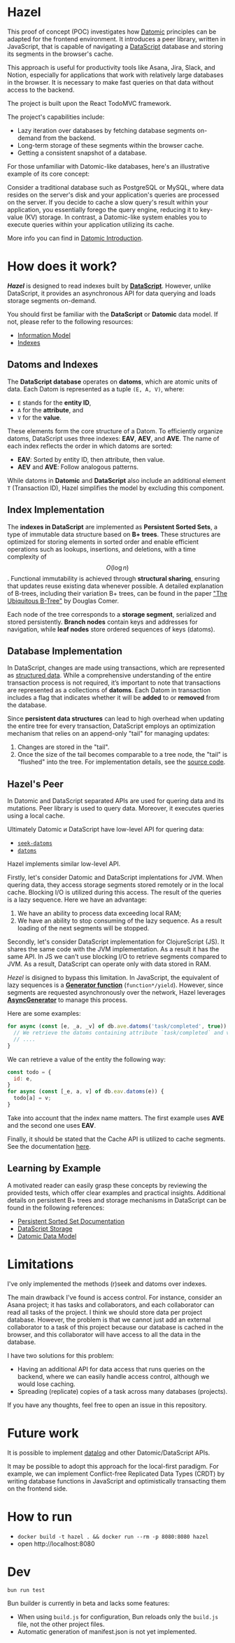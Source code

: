 # Hazel

This proof of concept (POC) investigates how [Datomic](https://www.datomic.com/) principles can be adapted for the frontend environment.
It introduces a peer library, written in JavaScript, that is capable of navigating a [DataScript](https://github.com/tonsky/datascript/) database and storing its segments in the browser's cache.

This approach is useful for productivity tools like Asana, Jira, Slack, and Notion,
especially for applications that work with relatively large databases in the browser.
It is necessary to make fast queries on that data without access to the backend.

The project is built upon the React TodoMVC framework.

The project's capabilities include:

- Lazy iteration over databases by fetching database segments on-demand from the backend.
- Long-term storage of these segments within the browser cache.
- Getting a consistent snapshot of a database.

For those unfamiliar with Datomic-like databases, here's an illustrative example of its core concept:

Consider a traditional database such as PostgreSQL or MySQL,
where data resides on the server's disk and your application's queries are processed on the server.
If you decide to cache a slow query's result within your application,
you essentially forego the query engine, reducing it to key-value (KV) storage.
In contrast, a Datomic-like system enables you to execute queries within your application utilizing its cache.

More info you can find in [Datomic Introduction](https://docs.datomic.com/datomic-overview.html).

# How does it work?

***Hazel*** is designed to read indexes built by [**DataScript**](https://github.com/tonsky/datascript/).
However, unlike DataScript, it provides an asynchronous API for data querying and loads storage segments on-demand.

You should first be familiar with the **DataScript** or **Datomic** data model. If not, please refer to the following resources:

- [Information Model](https://docs.datomic.com/datomic-overview.html#information-model)
- [Indexes](https://docs.datomic.com/datomic-overview.html#indexes)

## Datoms and Indexes

The **DataScript database** operates on **datoms**, which are atomic units of data. Each Datom is represented as a tuple `(E, A, V)`, where:

- `E` stands for the **entity ID**,
- `A` for the **attribute**, and
- `V` for the **value**.

These elements form the core structure of a Datom. To efficiently organize datoms, DataScript uses three indexes: **EAV**, **AEV**, and **AVE**. The name of each index reflects the order in which datoms are sorted:

- **EAV**: Sorted by entity ID, then attribute, then value.
- **AEV** and **AVE**: Follow analogous patterns.

While datoms in **Datomic** and **DataScript** also include an additional element `T` (Transaction ID), Hazel simplifies the model by excluding this component.

## Index Implementation

The **indexes in DataScript** are implemented as **Persistent Sorted Sets**, a type of immutable data structure based on **B+ trees**. These structures are optimized for storing elements in sorted order and enable efficient operations such as lookups, insertions, and deletions, with a time complexity of $$O(\log n)$$. Functional immutability is achieved through **structural sharing**, ensuring that updates reuse existing data whenever possible. A detailed explanation of B-trees, including their variation B+ trees, can be found in the paper ["The Ubiquitous B-Tree"](https://carlosproal.com/ir/papers/p121-comer.pdf) by Douglas Comer.

Each node of the tree corresponds to a **storage segment**, serialized and stored persistently. **Branch nodes** contain keys and addresses for navigation, while **leaf nodes** store ordered sequences of keys (datoms).

## Database Implementation

In DataScript, changes are made using transactions, which are represented as [structured data](https://docs.datomic.com/transactions/transaction-data-reference.html#tx-data). While a comprehensive understanding of the entire transaction process is not required, it’s important to note that transactions are represented as a collections of **datoms**. Each Datom in transaction includes a flag that indicates whether it will be **added** to or **removed** from the database.

Since **persistent data structures** can lead to high overhead when updating the entire tree for every transaction, DataScript employs an optimization mechanism that relies on an append-only "tail" for managing updates:

1. Changes are stored in the "tail".
2. Once the size of the tail becomes comparable to a tree node, the "tail" is "flushed" into the tree.
   For implementation details, see the [source code](https://github.com/tonsky/datascript/blob/fa222f7b1b05d4382414022ede011c88f3bad462/src/datascript/conn.cljc#L98).

## Hazel's Peer

In Datomic and DataScript separated APIs are used for quering data and its mutations.
Peer library is used to query data. Moreover, it executes queries using a local cache.

Ultimately Datomic и DataScript have low-level API for quering data:

- [`seek-datoms` ](https://docs.datomic.com/clojure/index.html#datomic.api/seek-datoms)
- [`datoms`](https://docs.datomic.com/clojure/index.html#datomic.api/datoms)

Hazel implements similar low-level API.

Firstly, let's consider Datomic and DataScript implentations for JVM.
When quering data, they access storage segments stored remotely or in the local cache.
Blocking I/O is utilized during this access. The result of the queries is a lazy sequence. 
Here we have an advantage:
  1. We have an ability to process data exceeding local RAM;
  2. We have an ability to stop consuming of the lazy sequence. As a result loading of the next segments will be stopped.

Secondly, let's consider DataScript implementation for ClojureScript (JS). 
It shares the same code with the JVM implementation. As a result it has the same API.
In JS we can't use blocking I/O to retrieve segments compared to JVM. As a result,
DataScript can operate only with data stored in RAM.

*Hezel* is disigned to bypass this limitation.
In JavaScript, the equivalent of lazy sequences is a [**Generator function**](https://developer.mozilla.org/en-US/docs/Web/JavaScript/Reference/Statements/function*#description
) (`function*/yield`). However, since segments are requested asynchronously over the network, Hazel leverages [**AsyncGenerator**](https://developer.mozilla.org/en-US/docs/Web/JavaScript/Reference/Statements/async_function*#description) to manage this process.

Here are some examples:

```javascript
for async (const [e, _a, _v] of db.ave.datoms('task/completed', true)) {
  // We retrieve the datoms containing attribute `task/completed` and value `true`. 
  // ....
}
```

We can retrieve a value of the entity the following way:

```javascript
const todo = {
  id: e,
}
for async (const [_e, a, v] of db.eav.datoms(e)) {
  todo[a] = v;
}
```

Take into account that the index name matters. The first example uses **AVE** and the second one uses **EAV**.

Finally, it should be stated that the Cache API is utilized to cache segments.
See the documentation [here](https://developer.mozilla.org/en-US/docs/Web/API/CacheStorage).

## Learning by Example

A motivated reader can easily grasp these concepts by reviewing the provided tests, which offer clear examples and practical insights. Additional details on persistent B+ trees and storage mechanisms in DataScript can be found in the following references:

- [Persistent Sorted Set Documentation](https://github.com/tonsky/persistent-sorted-set)
- [DataScript Storage](https://github.com/tonsky/datascript/blob/master/docs/storage.md)
- [Datomic Data Model](https://docs.datomic.com/whatis/data-model.html#datalog)

# Limitations

I've only implemented the methods (r)seek and datoms over indexes.

The main drawback I've found is access control.
For instance, consider an Asana project; it has tasks and collaborators, and each collaborator can read all tasks of the project.
I think we should store data per project database.
However, the problem is that we cannot just add an external collaborator to a task of this project
because our database is cached in the browser, and this collaborator will have access to all the data in the database.

I have two solutions for this problem:

+ Having an additional API for data access that runs queries on the backend, where we can easily handle access control, although we would lose caching.
+ Spreading (replicate) copies of a task across many databases (projects).

If you have any thoughts, feel free to open an issue in this repository.

# Future work

It is possible to implement [datalog](https://docs.datomic.com/query/query-executing.html)
and other Datomic/DataScript APIs.

It may be possible to adopt this approach for the local-first paradigm.
For example, we can implement Conflict-free Replicated Data Types (CRDT)
by writing database functions in JavaScript and optimistically transacting them on the frontend side.


# How to run

+ `docker build -t hazel . && docker run --rm -p 8080:8080 hazel`
+ open http://localhost:8080


# Dev

```
bun run test
```

Bun builder is currently in beta and lacks some features:

+ When using `build.js` for configuration, Bun reloads only the `build.js` file, not the other project files.
+ Automatic generation of manifest.json is not yet implemented.
